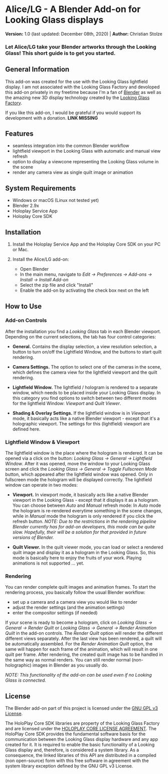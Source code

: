 # Alice/LG - A Blender Add-on for Looking Glass displays

**Version:** 1.0 (last updated: December 08th, 2020) | **Author:** Christian Stolze

### Let Alice/LG take your Blender artworks through the Looking Glass! This short guide is to get you started.

## General Information
This add-on was created for the use with the Looking Glass lightfield display. I am not associated with the Looking Glass Factory and devoloped this add-on privately in my freetime because I'm a fan of [Blender](https://www.blender.org/) as well as the amazing new 3D display technology created by the [Looking Glass Factory](https://lookingglassfactory.com/). 

If you like this add-on, I would be grateful if you would support its development with a donation. **LINK MISSING**

## Features
- seamless integration into the common Blender workflow
- lightfield viewport in the Looking Glass with automatic and manual view refresh
- option to display a viewcone representing the Looking Glass volume in the scene
- render any camera view as single quilt image or animation

## System Requirements
- Windows or macOS (Linux not tested yet)
- Blender 2.9x
- Holoplay Service App
- Holoplay Core SDK

## Installation

1. Install the Holoplay Service App and the Holoplay Core SDK on your PC or Mac.

2. Install the Alice/LG add-on:
   - Open Blender
   - In the main menu, navigate to _Edit → Preferences → Add-ons → Install → Install Add-on_
   - Select the zip file and click "Install"
   - Enable the add-on by activating the check box next on the left

## How to Use

### Add-on Controls

After the installation you find a _Looking Glass_ tab in each Blender viewport. Depending on the current selections, the tab has four control categories:

- **General.** Contains the display selection, a view resolution selection, a button to turn on/off the Lightfield Window, and the buttons to start quilt rendering.

- **Camera Settings.** The option to select one of the cameras in the scene, which defines the camera view for the lightfield viewport and the quilt rendering.

- **Lightfield Window.** The lightfield / hologram is rendered to a separate window, which needs to be placed inside your Looking Glass display. In this category you find options to switch between two different modes for the lightfield Window: _Viewport_ and _Quilt Viewer_.

- **Shading & Overlay Settings.** If the lightfield window is in _Viewport_ mode, it basically acts like a native Blender viewport - except that it's a holographic viewport. The settings for this (lightfield) viewport are defined here.

### Lightfield Window & Viewport

The lightfield window is the place where the hologram is rendered. It can be opened via a click on the button: _Looking Glass → General → Lightfield Window_. After it was opened, move the window to your Looking Glass screen and click the _Looking Glass → General → Toggle Fullscreen Mode_ button, which appeared after the lightfield window was opened. Only in fullscreen mode the hologram will be displayed correctly. The lightfield window can operate in two modes:

- **Viewport.** In viewport mode, it basically acts like a native Blender viewport in the Looking Glass - except that it displays it as a hologram. You can choose between _Auto_ and _Manual_ refresh mode: In _Auto_ mode the hologram is re-rendered everytime something in the scene changes, while in _Manual_ mode the hologram is only rendered if you click the refresh button. _NOTE: Due to the restrictions in the rendering pipeline Blender currently has for add-on developers, this mode can be quite slow. Hopefully, their will be a solution for that provided in future versions of Blender._

- **Quilt Viewer.** In the quilt viewer mode, you can load or select a rendered quilt image and display it as a hologram in the Looking Glass. So, this mode is basically here to enjoy the fruits of your work. Playing animations is not supported ... yet.

### Rendering

You can render complete quilt images and animation frames. To start the rendering process, you basically follow the usual Blender workflow:

- set up a camera and a camera view you would like to render
- adjust the render settings (and the animation settings)
- enter the compositor settings (if needed)

If your scene is ready to become a hologram, click on _Looking Glass → General → Render Quilt_ or _Looking Glass → General → Render Animation Quilt_ in the add-on controls. The _Render Quilt_ option will render the different different views separately. After the last view has been rendered, a quilt will be automatically assembled. For the _Render Animation Quilt_ option, the same will happen for each frame of the animation, which will result in one quilt per frame. After rendering, the created quilt image has to be handled in the same way as normal renders. You can still render normal (non-holographic) images in Blender as you usually do. 

_NOTE: This functionality of the add-on can be used even if no Looking Glass is connected._

## License

The Blender add-on part of this project is licensed under the [GNU GPL v3 License](LICENSE).

The HoloPlay Core SDK libraries are property of the Looking Glass Factory and are licensed under the [HOLOPLAY CORE LICENSE AGREEMENT](lib/LICENSE). The HoloPlay Core SDK provides the fundamental software basis for the communication between the Looking Glass display hardware and any app created for it. It is required to enable the basic functionality of a Looking Glass display and, therefore, is considered a system library. As a consequence, the linked libraries of this API are distributed in a compiled (non open-source) form with this free software in agreement with the system library exception defined by the GNU GPL v3 License.

